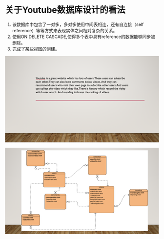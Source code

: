 # 关于Youtube数据库设计的看法

1. 该数据库中包含了一对多，多对多使用中间表相连，还有自连接（self reference）等等方式来表现实体之间相对复杂的关系。
2. 使用ON DELETE CASCADE,使得多个表中具有reference的数据能够同步被删除。
3. 完成了某些视图的创建。

![avatar](https://github.com/AdamZeng1/DatabaseOfYoutube/blob/master/image/1.png)

![avatar](https://github.com/AdamZeng1/DatabaseOfYoutube/blob/master/image/2.png)

